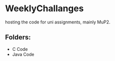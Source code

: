 WeeklyChallanges
================

hosting the code for uni assignments, mainly MuP2.

Folders:
--------
* C Code
* Java Code
